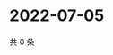 # 2022-07-05

共 0 条

<!-- BEGIN WEIBO -->
<!-- 最后更新时间 Tue Jul 05 2022 22:07:26 GMT+0800 (China Standard Time) -->

<!-- END WEIBO -->
